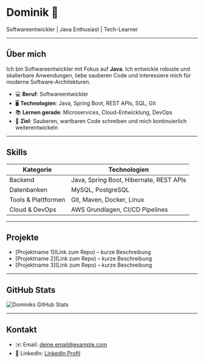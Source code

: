 # Dominik 👋

Softwareentwickler | Java Enthusiast | Tech-Learner

---

## Über mich
Ich bin Softwareentwickler mit Fokus auf **Java**. Ich entwickle robuste und skalierbare Anwendungen, liebe sauberen Code und interessiere mich für moderne Software-Architekturen.

- 💻 **Beruf**: Softwareentwickler
- 🖥 **Technologien**: Java, Spring Boot, REST APIs, SQL, Git
- 📚 **Lernen gerade**: Microservices, Cloud-Entwicklung, DevOps
- 🎯 **Ziel**: Sauberen, wartbaren Code schreiben und mich kontinuierlich weiterentwickeln

---

## Skills
| Kategorie        | Technologien |
|-----------------|-------------|
| Backend          | Java, Spring Boot, Hibernate, REST APIs |
| Datenbanken      | MySQL, PostgreSQL |
| Tools & Plattformen | Git, Maven, Docker, Linux |
| Cloud & DevOps   | AWS Grundlagen, CI/CD Pipelines |

---

## Projekte
- [Projektname 1](Link zum Repo) – kurze Beschreibung
- [Projektname 2](Link zum Repo) – kurze Beschreibung
- [Projektname 3](Link zum Repo) – kurze Beschreibung

---

## GitHub Stats
![Dominiks GitHub Stats](https://github-readme-stats.vercel.app/api?username=DEIN_GITHUB_USERNAME&show_icons=true&theme=radical)

---

## Kontakt
- ✉️ Email: deine.email@example.com
- 💼 LinkedIn: [LinkedIn Profil](https://www.linkedin.com/in/deinprofil)
